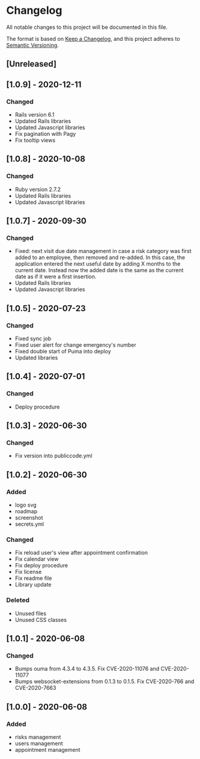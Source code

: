 # Changelog
All notable changes to this project will be documented in this file.

The format is based on [Keep a Changelog](https://keepachangelog.com/en/1.0.0/),
and this project adheres to [Semantic Versioning](https://semver.org/spec/v2.0.0.html).

## [Unreleased]

## [1.0.9] - 2020-12-11
### Changed
- Rails version 6.1
- Updated Rails libraries
- Updated Javascript libraries
- Fix pagination with Pagy
- Fix tooltip views

## [1.0.8] - 2020-10-08
### Changed
- Ruby version 2.7.2
- Updated Rails libraries
- Updated Javascript libraries

## [1.0.7] - 2020-09-30
### Changed
- Fixed: next visit due date management in case a risk category was first added to an employee, then removed and re-added. In this case, the application entered the next useful date by adding X months to the current date. Instead now the added date is the same as the current date as if it were a first insertion.
- Updated Rails libraries
- Updated Javascript libraries

## [1.0.5] - 2020-07-23
### Changed
- Fixed sync job
- Fixed user alert for change emergency's number
- Fixed double start of Puma into deploy
- Updated libraries

## [1.0.4] - 2020-07-01
### Changed
- Deploy procedure

## [1.0.3] - 2020-06-30
### Changed
- Fix version into publiccode.yml

## [1.0.2] - 2020-06-30
### Added
- logo svg
- roadmap
- screenshot
- secrets.yml

### Changed
- Fix reload user's view after appointment confirmation
- Fix calendar view
- Fix deploy procedure
- Fix license
- Fix readme file
- Library update

### Deleted
- Unused files
- Unused CSS classes

## [1.0.1] - 2020-06-08
### Changed
- Bumps ouma from 4.3.4 to 4.3.5. Fix CVE-2020-11076 and CVE-2020-11077
- Bumps websocket-extensions from 0.1.3 to 0.1.5. Fix CVE-2020-766 and CVE-2020-7663

## [1.0.0] - 2020-06-08
### Added
- risks management
- users management
- appointment management
